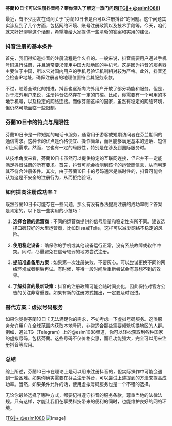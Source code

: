 **芬蘭10日卡可以注册抖音吗？带你深入了解这一热门问题[[TG💪+ @esim1088](https://t.me/s/esim1088)]**

最近，有不少朋友在询问关于“芬蘭10日卡是否可以注册抖音”的问题。这个问题其实涉及到了几个方面，包括网络环境、账号注册政策以及技术手段等。今天，咱们就来好好聊聊这个话题，希望能给大家提供一些清晰的答案和实用的建议。

### 抖音注册的基本条件

首先，我们得知道抖音的注册流程是什么样的。一般来说，抖音需要用户通过手机号码进行注册，并且通常要求使用中国大陆地区的手机号。这是因为抖音的服务器主要位于中国，所以它对国内用户的手机号验证机制相对较为严格。此外，抖音还会检查IP地址，确保注册者的地理位置符合其服务条款。

不过，随着全球化的推进，抖音也逐渐向海外用户开放了部分功能和服务。但是，对于海外用户来说，注册抖音依然存在一定的门槛。比如，你需要有一个可用的本地手机号，以及稳定的网络连接。而像芬蘭这样的国家，虽然有稳定的网络环境，但仍然可能面临一些限制。

### 芬蘭10日卡的特点与局限性

芬蘭10日卡是一种短期的电话卡服务，通常用于游客或短期访问者在芬兰期间的通信需求。这种卡的优点是价格便宜、操作简单，而且能够满足基本的通话、短信和上网需求。然而，它也有一定的局限性，特别是在涉及到国际服务时。

从技术角度来看，芬蘭10日卡虽然可以提供稳定的互联网连接，但它并不一定能满足抖音注册的所有要求。首先，抖音可能会检测到该卡的运营商信息，从而判定其不符合注册条件。其次，由于芬蘭10日卡的号码通常是临时性的，抖音可能会认为这是不安全的注册行为，从而拒绝验证。

### 如何提高注册成功率？

既然芬蘭10日卡可能存在一些问题，那么有没有办法提高注册的成功率呢？答案是肯定的。以下是一些实用的小技巧：

1. **选择合适的运营商**：不同的运营商提供的信号质量和稳定性有所不同。建议选择口碑较好的大型运营商，比如Elisa或Telia，这样可以减少网络不稳定的风险。

2. **使用稳定设备**：确保你的手机或其他设备运行正常，没有系统故障或软件冲突。同时，尽量避免在信号较弱的地方尝试注册。

3. **提前准备备用方案**：如果第一次注册失败，不要灰心。可以尝试更换不同的网络环境或者稍后再试。有时候，等待一段时间后重新尝试会有意想不到的效果。

4. **了解抖音的最新政策**：抖音的注册政策可能会随时间变化，因此保持对官方公告的关注非常重要。如果有新的注册方式推出，一定要及时跟进。

### 替代方案：虚拟号码服务

如果你觉得芬蘭10日卡无法满足你的需求，不妨考虑一下虚拟号码服务。这类服务允许用户在全球范围内获取本地号码，非常适合那些需要频繁切换地区的人群。例如，通过TG（Telegram）上的@esim1088频道，你可以轻松获取到各种国家的虚拟号码，包括芬蘭。这些号码不仅价格实惠，而且功能强大，完全可以用来注册抖音等应用。

### 总结

综上所述，芬蘭10日卡在理论上是可以用来注册抖音的，但实际操作中可能会遇到一些困难。如果你确实需要在芬兰注册抖音，可以尝试上述提到的方法来提高成功率。当然，如果条件允许的话，使用虚拟号码服务也是一个不错的选择。

无论你最终选择了哪种方式，都要记得遵守抖音的服务条款，尊重当地的法律法规。只有这样，才能让我们在享受科技带来的便利的同时，也能维护良好的网络环境。

[[TG💪+ @esim1088](https://t.me/s/esim1088) ![Image](https://i.postimg.cc/4NQfJmqS/Snipaste-2025-05-13-00-14-12.png)]